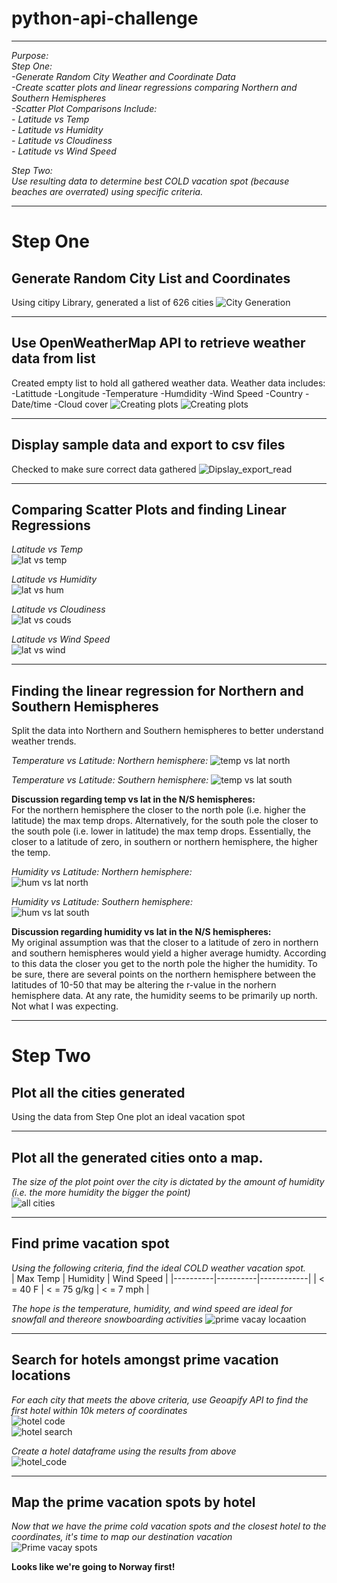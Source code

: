 # python-api-challenge

---

*Purpose:*  
*Step One:*  
*-Generate Random City Weather and Coordinate Data*  
*-Create scatter plots and linear regressions comparing Northern and Southern Hemispheres*  
*-Scatter Plot Comparisons Include:*  
   *- Latitude vs Temp*  
   *- Latitude vs Humidity*  
   *- Latitude vs Cloudiness*  
   *- Latitude vs Wind Speed*  

*Step Two:*  
*Use resulting data to determine best COLD vacation spot (because beaches are overrated) using specific criteria.*  

---
# Step One  
## Generate Random City List and Coordinates
Using citipy Library, generated a list of 626 cities
![City Generation](Images/GenCities.png)

---

## Use OpenWeatherMap API to retrieve weather data from list
Created empty list to hold all gathered weather data. Weather data includes:
-Latittude
-Longitude
-Temperature
-Humdidity
-Wind Speed
-Country
-Date/time
-Cloud cover
![Creating plots](Images/CreatePlots1.png)
![Creating plots](Images/CreatePlots2.png)

---

## Display sample data and export to csv files
Checked to make sure correct data gathered
![Dipslay_export_read](Images/Display_Export_Read.png)

---

## Comparing Scatter Plots and finding Linear Regressions
*Latitude vs Temp*  
![lat vs temp](Images/Lat_vs_temp.png)  

*Latitude vs Humidity*  
![lat vs hum](Images/Lat_vs_humid.png)  

*Latitude vs Cloudiness*  
![lat vs couds](Images/Lat_vs_cloud.png)  

*Latitude vs Wind Speed*  
![lat vs wind](Images/Lat_vs_WindSpeed.png)  

---

## Finding the linear regression for Northern and Southern Hemispheres
Split the data into Northern and Southern hemispheres to better understand weather trends.  

*Temperature vs Latitude: Northern hemisphere:*
![temp vs lat north](Images/Temp_vs_lat_N_LinReg.png)  

*Temperature vs Latitude: Southern hemisphere:*
![temp vs lat south](Images/Temp_vs_lat_S_LinReg.png)  

**Discussion regarding temp vs lat in the N/S hemispheres:**  
For the northern hemisphere the closer to the north pole (i.e. higher the latitude) the max temp drops. 
Alternatively, for the south pole the closer to the south pole (i.e. lower in latitude) the max temp drops. 
Essentially, the closer to a latitude of zero, in southern or northern hemisphere, the higher the temp.  


*Humidity vs Latitude: Northern hemisphere:*  
![hum vs lat north](Images/Hum_vs_lat_N_LinReg.png)  

*Humidity vs Latitude: Southern hemisphere:*  
![hum vs lat south](Images/Hum_vs_lat_S_LinReg.png) 

**Discussion regarding humidity vs lat in the N/S hemispheres:**  
My original assumption was that the closer to a latitude of zero in northern and southern hemispheres would yield a higher average humidty. According to this data the closer you get to the north pole the higher the humidity.
To be sure, there are several points on the northern hemisphere between the latitudes of 10-50 that may be altering the r-value in the norhern hemisphere data. 
At any rate, the humidity seems to be primarily up north. Not what I was expecting.

---

# Step Two
## Plot all the cities generated  
Using the data from Step One plot an ideal vacation spot  

---

## Plot all the generated cities onto a map. 
*The size of the plot point over the city is dictated by the amount of humidity (i.e. the more humidity the bigger the point)*  
![all cities](Images/AllCitiesMap.png)  

---

## Find prime vacation spot
*Using the following criteria, find the ideal COLD weather vacation spot.*  
| Max Temp | Humidity | Wind Speed |
|----------|----------|------------|
| < = 40 F | < = 75 g/kg | < = 7  mph |

*The hope is the temperature, humidity, and wind speed are ideal for snowfall and thereore snowboarding activities*
![prime vacay locaation](Images/PrimeVacaySearch.png)  

---

## Search for hotels amongst prime vacation locations
*For each city that meets the above criteria, use Geoapify API to find the first hotel within 10k meters of coordinates*  
![hotel code](Images/HotelCode.png)  
![hotel search](Images/HotelSearch.png)  

*Create a hotel dataframe using the results from above*  
![hotel_code](Images/Hotel_code.png)  

---

## Map the prime vacation spots by hotel
*Now that we have the prime cold vacation spots and the closest hotel to the coordinates, it's time to map our destination vacation*  
![Prime vacay spots](Images/PrimeVacationSpots.png)  

**Looks like we're going to Norway first!**  

